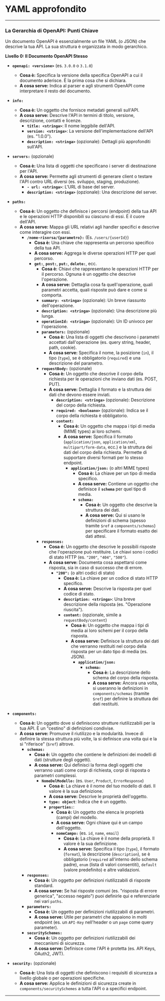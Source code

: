# YAML approfondito
---

### La Gerarchia di OpenAPI: Punti Chiave

Un documento OpenAPI è essenzialmente un file YAML (o JSON) che descrive la tua API. La sua struttura è organizzata in modo gerarchico.

**Livello 0: Il Documento OpenAPI Stesso**
*   **`openapi: <versione>`** (es. `3.0.0` o `3.1.0`)
    *   **Cosa è:** Specifica la versione della specifica OpenAPI a cui il documento aderisce. È la prima cosa che si dichiara.
    *   **A cosa serve:** Indica al parser e agli strumenti OpenAPI come interpretare il resto del documento.

*   **`info:`**
    *   **Cosa è:** Un oggetto che fornisce metadati generali sull'API.
    *   **A cosa serve:** Descrive l'API in termini di titolo, versione, descrizione, contatti e licenze.
        *   **`title: <stringa>`**: Il nome leggibile dell'API.
        *   **`version: <stringa>`**: La versione dell'implementazione dell'API (es. "1.0.0").
        *   **`description: <stringa>`** (opzionale): Dettagli più approfonditi sull'API.

*   **`servers:`** (opzionale)
    *   **Cosa è:** Una lista di oggetti che specificano i server di destinazione per l'API.
    *   **A cosa serve:** Permette agli strumenti di generare client o testare l'API contro URL diversi (es. sviluppo, staging, produzione).
        *   **`- url: <stringa>`**: L'URL di base del server.
        *   **`description: <stringa>`** (opzionale): Una descrizione del server.

*   **`paths:`**
    *   **Cosa è:** Un oggetto che definisce i percorsi (endpoint) della tua API e le operazioni HTTP disponibili su ciascuno di essi. È il cuore dell'API.
    *   **A cosa serve:** Mappa gli URL relativi agli handler specifici e descrive come interagire con essi.
        *   **`/nome-risorsa/{parametro}:`** (Es. `/users/{userId}`)
            *   **Cosa è:** Una chiave che rappresenta un percorso specifico della tua API.
            *   **A cosa serve:** Aggrega le diverse operazioni HTTP per quel percorso.
            *   **`get:`**, **`post:`**, **`put:`**, **`delete:`**, ecc.
                *   **Cosa è:** Chiavi che rappresentano le operazioni HTTP per il percorso. Ognuna è un oggetto che descrive l'operazione.
                *   **A cosa serve:** Dettaglia cosa fa quell'operazione, quali parametri accetta, quali risposte può dare e come si comporta.
                *   **`summary: <stringa>`** (opzionale): Un breve riassunto dell'operazione.
                *   **`description: <stringa>`** (opzionale): Una descrizione più lunga.
                *   **`operationId: <stringa>`** (opzionale): Un ID univoco per l'operazione.
                *   **`parameters:`** (opzionale)
                    *   **Cosa è:** Una lista di oggetti che descrivono i parametri accettati dall'operazione (es. query string, header, path, cookie).
                    *   **A cosa serve:** Specifica il nome, la posizione (`in`), il tipo (`type`), se è obbligatorio (`required`) e una descrizione del parametro.
                *   **`requestBody:`** (opzionale)
                    *   **Cosa è:** Un oggetto che descrive il corpo della richiesta per le operazioni che inviano dati (es. POST, PUT).
                    *   **A cosa serve:** Dettaglia il formato e la struttura dei dati che devono essere inviati.
                        *   **`description: <stringa>`** (opzionale): Descrizione del corpo della richiesta.
                        *   **`required: <booleano>`** (opzionale): Indica se il corpo della richiesta è obbligatorio.
                        *   **`content:`**
                            *   **Cosa è:** Un oggetto che mappa i tipi di media (MIME types) ai loro schemi.
                            *   **A cosa serve:** Specifica il formato (`application/json`, `application/xml`, `multipart/form-data`, ecc.) e la struttura dei dati del corpo della richiesta. Permette di supportare diversi formati per lo stesso endpoint.
                                *   **`application/json:`** (o altri MIME types)
                                    *   **Cosa è:** La chiave per un tipo di media specifico.
                                    *   **A cosa serve:** Contiene un oggetto che definisce il **`schema`** per quel tipo di media.
                                    *   **`schema:`**
                                        *   **Cosa è:** Un oggetto che descrive la struttura dei dati.
                                        *   **A cosa serve:** Qui si usano le definizioni di schema (spesso tramite `$ref` a `components/schemas`) per specificare il formato esatto dei dati attesi.
                *   **`responses:`**
                    *   **Cosa é:** Un oggetto che descrive le possibili risposte che l'operazione può restituire. Le chiavi sono i codici di stato HTTP (es. `"200"`, `"404"`, `"500"`).
                    *   **A cosa serve:** Documenta cosa aspettarsi come risposta, sia in caso di successo che di errore.
                        *   **`"200":`** (o altri codici di stato)
                            *   **Cosa è:** La chiave per un codice di stato HTTP specifico.
                            *   **A cosa serve:** Descrive la risposta per quel codice di stato.
                            *   **`description: <stringa>`**: Una breve descrizione della risposta (es. "Operazione riuscita").
                            *   **`content:`** (opzionale, simile a `requestBody/content`)
                                *   **Cosa è:** Un oggetto che mappa i tipi di media ai loro schemi per il corpo della risposta.
                                *   **A cosa serve:** Definisce la struttura dei dati che verranno restituiti nel corpo della risposta per un dato tipo di media (es. JSON).
                                    *   **`application/json:`**
                                        *   **`schema:`**
                                            *   **Cosa è:** La descrizione dello schema del corpo della risposta.
                                            *   **A cosa serve:** Ancora una volta, si useranno le definizioni in `components/schemas` (tramite `$ref`) per definire la struttura dei dati restituiti.

*   **`components:`**
    *   **Cosa è:** Un oggetto dove si definiscono strutture riutilizzabili per la tua API. È un "cestino" di definizioni condivise.
    *   **A cosa serve:** Promuove il riutilizzo e la modularità. Invece di definire la stessa struttura più volte, la si definisce una volta qui e la si "riferisce" (`$ref`) altrove.
        *   **`schemas:`**
            *   **Cosa è:** Un oggetto che contiene le definizioni dei modelli di dati (strutture degli oggetti).
            *   **A cosa serve:** Qui definisci la forma degli oggetti che verranno usati come corpi di richiesta, corpi di risposta o parametri complessi.
                *   **`NomeDelModello:`** (es. `User`, `Product`, `ErrorResponse`)
                    *   **Cosa è:** La chiave è il nome del tuo modello di dati. Il valore è la sua definizione.
                    *   **A cosa serve:** Descrive le proprietà dell'oggetto.
                    *   **`type: object`**: Indica che è un oggetto.
                    *   **`properties:`**:
                        *   **Cosa è:** Un oggetto che elenca le proprietà (campi) del modello.
                        *   **A cosa serve:** Ogni chiave qui è un campo dell'oggetto.
                        *   **`nomeCampo:`** (es. `id`, `name`, `email`)
                            *   **Cosa è:** La chiave è il nome della proprietà. Il valore è la sua definizione.
                            *   **A cosa serve:** Specifica il tipo (`type`), il formato (`format`), la descrizione (`description`), se è obbligatorio (`required` all'interno dello schema padre), `enum` (lista di valori consentiti), `default` (valore predefinito) e altre validazioni.
        *   **`responses:`**
            *   **Cosa è:** Un oggetto per definizioni riutilizzabili di risposte standard.
            *   **A cosa serve:** Se hai risposte comuni (es. "risposta di errore generica", "accesso negato") puoi definirle qui e referenziarle nei vari `paths`.
        *   **`parameters:`**
            *   **Cosa è:** Un oggetto per definizioni riutilizzabili di parametri.
            *   **A cosa serve:** Utile per parametri che appaiono in molti endpoint (es. un `API-Key` nell'header o un `page` come query parameter).
        *   **`securitySchemes:`**
            *   **Cosa è:** Un oggetto per definizioni riutilizzabili dei meccanismi di sicurezza.
            *   **A cosa serve:** Definisce come l'API è protetta (es. API Keys, OAuth2, JWT).

*   **`security:`** (opzionale)
    *   **Cosa è:** Una lista di oggetti che definiscono i requisiti di sicurezza a livello globale o per operazioni specifiche.
    *   **A cosa serve:** Applica le definizioni di sicurezza create in `components/securitySchemes` a tutta l'API o a specifici endpoint.

---


